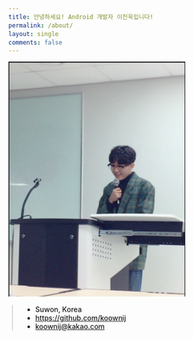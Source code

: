 ```yaml
---
title: 안녕하세요! Android 개발자 이진욱입니다!
permalink: /about/
layout: single
comments: false
---
```


<div>
    <img src="/assets/images/profile.png" alt="about_meee" width="70%" min-width="700px" itemprop="image">
</div>


<div style="border-left: 2px solid rgba(199, 198, 198, 0.7); margin: 0.5em 0 0 0.5em; padding-left: 1.5em; font-weight: 500;">
    <ul class="author__urls social-icons">
        <li itemprop="homeLocation" itemscope itemtype="https://schema.org/Place">
          <i class="fas fa-fw fa-map-marker-alt" aria-hidden="true"></i> <span itemprop="name">  Suwon, Korea</span>
        </li>
        <li>
          <a href="https://github.com/koownij" itemprop="sameAs" rel="nofollow noopener noreferrer">
            <i class="fab fa-fw fa-github" aria-hidden="true"></i><span class="label">  https://github.com/koownij</span>
          </a>
        </li>
        <li>
          <a href="mailto:koownij@kakao.com">
            <meta itemprop="email" content="koownij@kakao.com" />
            <i class="fas fa-fw fa-envelope-square" aria-hidden="true"></i><span class="label">  koownij@kakao.com</span>
          </a>
        </li>
    </ul>
  </div>
